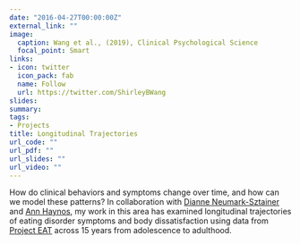 ```yaml
---
date: "2016-04-27T00:00:00Z"
external_link: ""
image:
  caption: Wang et al., (2019), Clinical Psychological Science
  focal_point: Smart
links:
- icon: twitter
  icon_pack: fab
  name: Follow
  url: https://twitter.com/ShirleyBWang
slides: 
summary: 
tags:
- Projects
title: Longitudinal Trajectories
url_code: ""
url_pdf: ""
url_slides: ""
url_video: ""
---
```


How do clinical behaviors and symptoms change over time, and how can we model these patterns? In collaboration with [Dianne Neumark-Sztainer](https://directory.sph.umn.edu/bio/sph-a-z/dianne-neumark-sztainer) and [Ann Haynos](https://www.med.umn.edu/bio/psychiatry/ann-haynos), my work in this area has examined longitudinal trajectories of eating disorder symptoms and body dissatisfaction using data from [Project EAT](http://www.sphresearch.umn.edu/epi/project-eat/) across 15 years from adolescence to adulthood. 